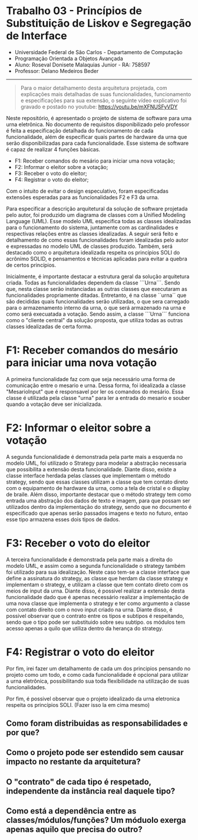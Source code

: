 # Trabalho 03 - Princípios de Substituição de Liskov e Segregação de Interface
- Universidade Federal de São Carlos - Departamento de Computação
- Programação Orientada a Objetos Avançada
- Aluno: Roseval Donisete Malaquias Junior - RA: 758597
- Professor: Delano Medeiros Beder

---

> Para o maior detalhamento desta arquitetura projetada, com explicações mais detalhadas de suas funcionalidades, funcionamento e especificações para sua extensão, o seguinte vídeo explicativo foi gravado e postado no youtube: <https://youtu.be/mXFNUSFyVDY>

Neste repositório, é apresentado o projeto de sistema de software para uma urna eletrônica. No documento de requisitos disponibilizado pelo professor é feita a especificação detalhada do funcionamento de cada funcionalidade, além de especificar quais partes de hardware da urna que serão disponibilizadas para cada funcionalidade. Esse sistema de software é capaz de realizar 4 funções bàsicas. 
- F1: Receber comandos do mesário para iniciar uma nova votação;
- F2: Informar o eleitor sobre a votação;
- F3: Receber o voto do eleitor;
- F4: Registrar o voto do eleitor;

Com o intuito de evitar o design especulativo, foram especificadas extensões esperadas para as funcionalidades F2 e F3 da urna.

Para especificar a descrição arquitetural da solução de software projetada pelo autor, foi produzido um diagrama de classes com a Unified Modeling Language (UML). Esse modelo UML especifica todas as classes idealizadas para o funcionamento do sistema, juntamente com as cardinalidades e respectivas relações entre as classes idealizadas. A seguir será feito e detalhamento de como essas funcionalidades foram idealizadas pelo autor e expressadas no modelo UML de classes produzido. Também, será destacado como o arquitetura idealizada respeita os princípios SOLI do acrônimo SOLID, e pensamentos e técnicas aplicadas para evitar a quebra de certos princípios.

Inicialmente, é importante destacar a estrutura geral da solução arquitetura criada. Todas as funcionalidades dependem da classe ´´´Urna´´´. Sendo que, nesta classe serão instanciadas as outras classes que executaram as funcionalidades propriamente ditadas. Entretanto, é na classe ´´urna´´ que são decididas quais funcionalidades serão utilizadas, o que sera carregado para o armazenamento interno da urna, o que será armazenado na urna e como será execuatada a votação. Sendo assim, a classe ´´´Urna´´´ funciona como o "cliente central" da solução proposta, que utiliza todas as outras classes idealizadas de certa forma.

# F1: Receber comandos do mesário para iniciar uma nova votação

A primeira funcionalidade faz com que seja necessário uma forma de comunicação entre o mesario e urna. Dessa forma, foi idealizada a classe "MesarioInput" que é responsavel por ler os comandos do mesário. Essa classe é utilizada pela classe "urna" para ler a entrada do mesario e souber quando a votação deve ser inicializada.

# F2: Informar o eleitor sobre a votação

A segunda funcionalidade é demonstrada pela parte mais a esquerda no modelo UML, foi utilizado o Strategy para modelar a abstração necessaria que possibilita a extensão desta funcionalidade. Diante disso, existe a classe interface herdada pelas classes que implementam o método strategy, sendo que essas classes utilizam a classe que tem contato direto com o equipamento de hardware da urna, como a tela de cristal e o display de braile. Além disso, importante destacar que o método strategy tem como entrada uma abstração dos dados de texto e imagem, para que possam ser utilizados dentro da implementação do strategy, sendo que no documento é especificado que apenas serão passados imagens e texto no futuro, entao esse tipo armazena esses dois tipos de dados.


# F3: Receber o voto do eleitor

A terceira funcionalidade é demonstrada pela parte mais a direita do modelo UML, e assim como a segunda funcionalidade o strategy também foi utilizado para sua idealização. Neste caso tem-se a classe interface que define a assinatura do strategy, as classe que herdam da classe strategy e implementam o strategy, e utilizam a classe que tem contato direto com os meios de input da urna. Diante disso, é possivel realizar a extensão desta funcionalidade dado que é apenas necessário realizar a implementação de uma nova classe que implementa o strategy e ter como argumento a classe com contato direito com o novo input criado na urna. Diante disso, é possivel observar que o contrato entre os tipos e subtipos é respeitando, sendo que o tipo pode ser substituido sobre seu subtipo. os módulos tem acesso apenas a quilo que utiliza dentro da herança do strategy.

# F4: Registrar o voto do eleitor



Por fim, irei fazer um detalhamento de cada um dos principios pensando no projeto como um todo, e como cada funcionalidade é opcional para utilizar a urna eletrônica, possibilitando sua toda flexibilidade na utilização de suas funcionalidades.

Por fim, é possivel observar que o projeto idealizado da urna eletronica respeita os princípios SOLI. (Fazer isso la em cima mesmo)


## Como foram distribuidas as responsabilidades e por que?
## Como o projeto pode ser estendido sem causar impacto no restante da arquitetura?
## O "contrato" de cada tipo é respetado, independente da instância real daquele tipo?
## Como está a dependência entre as classes/módulos/funções? Um móduolo exerga apenas aquilo que precisa do outro?
